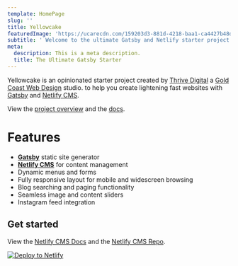```yaml
---
template: HomePage
slug: ''
title: Yellowcake
featuredImage: 'https://ucarecdn.com/159203d3-881d-4218-baa1-ca4427b48d0d/'
subtitle: ' Welcome to the ultimate Gatsby and Netlify starter project.'
meta:
  description: This is a meta description.
  title: The Ultimate Gatsby Starter
---
```

Yellowcake is an opinionated starter project created by [Thrive Digital](https://thriveweb.com.au/) a [Gold Coast Web Design](https://thriveweb.com.au/) studio. to help you create lightening fast websites with [Gatsby](https://gatsbyjs.org) and [Netlify CMS](https://netlifycms.org).

View the [project overview](https://thriveweb.com.au/the-lab/yellowcake-gatsby-react-js-starter-project/) and the [docs](https://github.com/thriveweb/yellowcake/blob/master/README.md).

# Features

* **[Gatsby](https://gatsbyjs.org)** static site generator
* **[Netlify CMS](https://github.com/netlify/netlify-cms)** for content management
* Dynamic menus and forms
* Fully responsive layout for mobile and widescreen browsing
* Blog searching and paging functionality
* Seamless image and content sliders
* Instagram feed integration

## Get started

View the [Netlify CMS Docs](https://www.netlifycms.org/docs/) and the [Netlify CMS Repo](https://github.com/netlify/netlify-cms).

[![Deploy to Netlify](https://www.netlify.com/img/deploy/button.svg)](https://app.netlify.com/start/deploy?repository=https://github.com/thriveweb/yellowcake&stack=cms)
